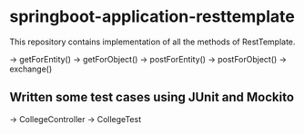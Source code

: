 # springboot-application-resttemplate

This repository contains implementation of all the methods of RestTemplate.


-> getForEntity()
-> getForObject()
-> postForEntity()
-> postForObject()
-> exchange()

Written some test cases using JUnit and Mockito
--------------------------------------------------
-> CollegeController
-> CollegeTest
